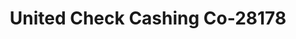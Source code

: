 ---
f_zip-code: 19023
f_state-code: PA
title: United Check Cashing Co-28178
f_phone: 610-461-2090
f_city-only: Collingdale
f_address: 933 Macdade Blvd Collingdale
f_location-unique-id: '28178'
slug: united-check-cashing-co-28178
updated-on: '2024-05-30T13:46:58.046Z'
created-on: '2024-05-30T13:36:59.803Z'
published-on: '2024-05-30T13:54:32.469Z'
f_city-state: cms/city/collingdale-pa.md
f_company: cms/company/united-check-cashing-co.md
f_state: cms/state/pennsylvania.md
layout: '[payday-loan].html'
tags: payday-loan
---